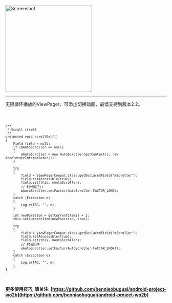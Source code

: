 <p>
<img src="https://github.com/benniaobuguai/android-auto-scroll-viewpager/blob/master/screenshot/1.png" width="270" alt="Screenshot"/>
</p>

***

无限循环播放的ViewPager，可添加切换动画，最低支持到版本2.2。


<code>

	/**
	 * Scroll itself
	 */
	protected void scrollSelf()
	{
		Field field = null;
		if (mAutoScroller == null)
		{
			mAutoScroller = new AutoScroller(getContext(), new AccelerateInterpolator());
		}
		
		try
		{
			field = ViewPagerCompat.class.getDeclaredField("mScroller");
			field.setAccessible(true);
			field.set(this, mAutoScroller);
			// 时长因子++
			mAutoScroller.setFactor(AutoScroller.FACTOR_LONG);
		}
		catch (Exception e)
		{
			Log.e(TAG, "", e);
		}
		
		int newPosition = getCurrentItem() + 1;
		this.setCurrentItem(newPosition, true);
		
		try
		{
			field = ViewPagerCompat.class.getDeclaredField("mScroller");
			field.setAccessible(true);
			field.set(this, mAutoScroller);
			// 时长因子--
			mAutoScroller.setFactor(AutoScroller.FACTOR_SHORT);
		}
		catch (Exception e)
		{
			Log.e(TAG, "", e);
		}
	}
	
</code>


#### 更多使用技巧, 请关注: [https://github.com/benniaobuguai/android-project-wo2b](https://github.com/benniaobuguai/android-project-wo2b)


